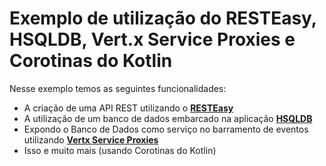 # Exemplo de utilização do RESTEasy, HSQLDB, Vert.x Service Proxies e Corotinas do Kotlin

Nesse exemplo temos as seguintes funcionalidades:

* A criação de uma API REST utilizando o [**RESTEasy**](https://resteasy.github.io/)
* A utilização de um banco de dados embarcado na aplicação [**HSQLDB**](http://hsqldb.org/)
* Expondo o Banco de Dados como serviço no barramento de eventos utilizando [**Vertx Service Proxies**](https://vertx.io/docs/vertx-service-proxy/java/)
* Isso e muito mais (usando Corotinas do Kotlin)
